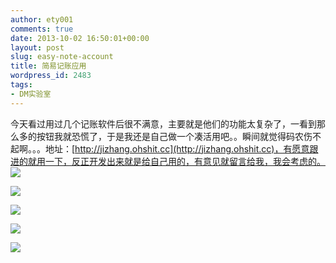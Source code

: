 ```yaml
---
author: ety001
comments: true
date: 2013-10-02 16:50:01+00:00
layout: post
slug: easy-note-account
title: 简易记账应用
wordpress_id: 2483
tags:
- DM实验室
---
```


今天看过用过几个记账软件后很不满意，主要就是他们的功能太复杂了，一看到那么多的按钮我就恐慌了，于是我还是自己做一个凑活用吧。。瞬间就觉得码农伤不起啊。。。地址：[http://jizhang.ohshit.cc](http://jizhang.ohshit.cc)，有愿意跟进的就用一下，反正开发出来就是给自己用的，有意见就留言给我，我会考虑的。
[![](http://www.domyself.me/wp-content/uploads/2013/10/psb-169x300.jpg)](http://www.domyself.me/wp-content/uploads/2013/10/psb.jpg)

[![](http://www.domyself.me/wp-content/uploads/2013/10/psb-1-169x300.jpg)](http://www.domyself.me/wp-content/uploads/2013/10/psb-1.jpg)

[![](http://www.domyself.me/wp-content/uploads/2013/10/psb-2-169x300.jpg)](http://www.domyself.me/wp-content/uploads/2013/10/psb-2.jpg)

[![](http://www.domyself.me/wp-content/uploads/2013/10/psb-3-169x300.jpg)](http://www.domyself.me/wp-content/uploads/2013/10/psb-3.jpg)

[![](http://www.domyself.me/wp-content/uploads/2013/10/psb-4-169x300.jpg)](http://www.domyself.me/wp-content/uploads/2013/10/psb-4.jpg)
